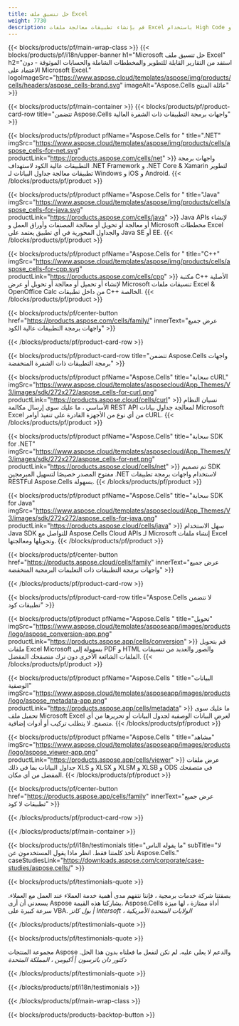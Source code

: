 ```yaml
---
title: حل تنسيق ملف Excel
weight: 7730
description: قم بإنشاء تطبيقات معالجة ملفات Excel باستخدام High Code أو Low Code APIs أو No Code Apps لعرض فحص المقارنة أو تحويل ملفات Excel.
---
```

{{< blocks/products/pf/main-wrap-class >}}
{{< blocks/products/pf/i18n/upper-banner h1="Microsoft حل تنسيق ملف Excel" h2="استفد من التقارير القابلة للتطوير والمخططات الشاملة والحسابات الموثوقة - دون الاعتماد على Microsoft Excel." logoImageSrc="https://www.aspose.cloud/templates/aspose/img/products/cells/headers/aspose_cells-brand.svg" imageAlt="Aspose.Cells عائلة المنتج" >}}

{{< blocks/products/pf/main-container >}}
{{< blocks/products/pf/product-card-row title="تتضمن Aspose.Cells واجهات برمجة التطبيقات ذات الشفرة العالية" >}}

{{< blocks/products/pf/product pfName="Aspose.Cells for " title=".NET" imgSrc="https://www.aspose.cloud/templates/aspose/img/products/cells/aspose_cells-for-net.svg" productLink="https://products.aspose.com/cells/net" >}}
واجهات برمجة التطبيقات عالية الكود لاستهداف .NET Framework و .NET Core & Xamarin لتطوير تطبيقات معالجة جداول البيانات لـ Windows و iOS و Android.
{{< /blocks/products/pf/product >}}

{{< blocks/products/pf/product pfName="Aspose.Cells for " title="Java" imgSrc="https://www.aspose.cloud/templates/aspose/img/products/cells/aspose_cells-for-java.svg" productLink="https://products.aspose.com/cells/java" >}}
Java APIs لإنشاء أو معالجة أو تحويل أو معالجة المصنفات وأوراق العمل و Microsoft مخططات Excel والجداول المحورية في أي تطبيق يعتمد على Java SE أو EE.
{{< /blocks/products/pf/product >}}

{{< blocks/products/pf/product pfName="Aspose.Cells for " title="C++" imgSrc="https://www.aspose.cloud/templates/aspose/img/products/cells/aspose_cells-for-cpp.svg" productLink="https://products.aspose.com/cells/cpp" >}}
مكتبة C++ الأصلية لإنشاء أو تحميل أو معالجة أو تحويل أو عرض Microsoft تنسيقات ملفات Excel & OpenOffice Calc من داخل تطبيقات C++ الخالصة.
{{< /blocks/products/pf/product >}}

{{< blocks/products/pf/center-button href="https://products.aspose.com/cells/family/" innerText="عرض جميع واجهات برمجة التطبيقات عالية الكود" >}}

{{< /blocks/products/pf/product-card-row >}}

{{< blocks/products/pf/product-card-row title="تتضمن Aspose.Cells واجهات برمجة التطبيقات ذات الشفرة المنخفضة" >}}

{{< blocks/products/pf/product pfName="Aspose.Cells" title="سحابة cURL" imgSrc="https://www.aspose.cloud/templates/asposecloud/App_Themes/V3/images/sdk/272x272/aspose_cells-for-curl.png" productLink="https://products.aspose.cloud/cells/curl" >}}
نسيان النظام الأساسي ، ما عليك سوى إرسال مكالمة REST API لمعالجة جداول بيانات Microsoft Excel من أي نوع من الأجهزة القادرة على تنفيذ أوامر cURL.
{{< /blocks/products/pf/product >}}

{{< blocks/products/pf/product pfName="Aspose.Cells" title="سحابة SDK for .NET" imgSrc="https://www.aspose.cloud/templates/asposecloud/App_Themes/V3/images/sdk/272x272/aspose_cells-for-net.png" productLink="https://products.aspose.cloud/cells/net" >}}
تم تصميم SDK مفتوح المصدر خصيصًا لتسهيل المبرمجين .NET لاستخدام واجهات برمجة تطبيقات RESTFul Aspose.Cells بسهولة.
{{< /blocks/products/pf/product >}}

{{< blocks/products/pf/product pfName="Aspose.Cells" title="سحابة SDK for Java" imgSrc="https://www.aspose.cloud/templates/asposecloud/App_Themes/V3/images/sdk/272x272/aspose_cells-for-java.png" productLink="https://products.aspose.cloud/cells/java" >}}
سهل الاستخدام Java SDK للتواصل مع Aspose.Cells Cloud APIs لـ Microsoft إنشاء ملفات Excel وتحويلها ومعالجتها.
{{< /blocks/products/pf/product >}}

{{< blocks/products/pf/center-button href="https://products.aspose.cloud/cells/family" innerText="عرض جميع واجهات برمجة التطبيقات ذات التعليمات البرمجية المنخفضة" >}}

{{< /blocks/products/pf/product-card-row >}}

{{< blocks/products/pf/product-card-row title="Aspose.Cells لا تتضمن تطبيقات كود" >}}

{{< blocks/products/pf/product pfName="Aspose.Cells " title="تحويل" imgSrc="https://www.aspose.cloud/templates/asposeapp/images/products/logo/aspose_conversion-app.png" productLink="https://products.aspose.app/cells/conversion" >}}
قم بتحويل ملفات Excel Microsoft بسهولة إلى PDF و HTML والصور والعديد من تنسيقات الملفات الشائعة الأخرى دون ترك متصفحك المفضل.
{{< /blocks/products/pf/product >}}

{{< blocks/products/pf/product pfName="Aspose.Cells " title="البيانات الوصفية" imgSrc="https://www.aspose.cloud/templates/asposeapp/images/products/logo/aspose_metadata-app.png" productLink="https://products.aspose.app/cells/metadata" >}}
 ما عليك سوى تحميل ملف Microsoft Excel لعرض البيانات الوصفية لجدول البيانات أو تحريرها من أي متصفح. لا يتطلب تركيب أو أدوات إضافية.
{{< /blocks/products/pf/product >}}

{{< blocks/products/pf/product pfName="Aspose.Cells " title="مشاهد" imgSrc="https://www.aspose.cloud/templates/asposeapp/images/products/logo/aspose_viewer-app.png" productLink="https://products.aspose.app/cells/viewer" >}}
عرض ملفات جداول البيانات بما في ذلك XLS و XLSX و XLSM و XLSB و ODS في متصفحك المفضل من أي مكان.
{{< /blocks/products/pf/product >}}

{{< blocks/products/pf/center-button href="https://products.aspose.app/cells/family" innerText="عرض جميع تطبيقات لا كود" >}}

{{< /blocks/products/pf/product-card-row >}}

{{< /blocks/products/pf/main-container >}}

{{< blocks/products/pf/i18n/testimonials title="ما يقوله الناس" subTitle="لا تأخذ كلمتنا فقط. انظر ماذا يقول المستخدمون عن Aspose.Cells." caseStudiesLink="https://downloads.aspose.com/corporate/case-studies/aspose.cells/" >}}

{{< blocks/products/pf/testimonials-quote >}}
<p class="first">
 بصفتنا شركة خدمات برمجية ، فإننا نتفهم مدى أهمية خدمة العملاء عند العمل مع العملاء. يسعدني أن أرى Aspose يشاركنا هذه القيمة. Aspose.Cells أداة ممتازة ، لها ميزة سرعة كبيرة على VBA.
 <em>
 بول كاتز | Intersoft ، الولايات المتحدة الأمريكية
 </em>
</p>

{{< /blocks/products/pf/testimonials-quote >}}

{{< blocks/products/pf/testimonials-quote >}}
<p class="second">
مجموعة المنتجات Aspose والدعم لا يعلى عليه. لم نكن لنفعل ما فعلناه بدون هذا الحل.
 <em>
 دكتور دان باترسون | أكيومن ، المملكة المتحدة
 </em>
</p>

{{< /blocks/products/pf/testimonials-quote >}}

{{< /blocks/products/pf/i18n/testimonials >}}

{{< /blocks/products/pf/main-wrap-class >}}

{{< blocks/products/products-backtop-button >}}
